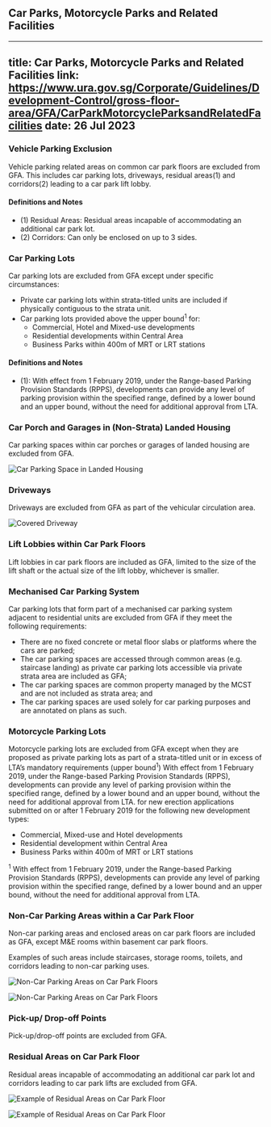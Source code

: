
## Car Parks, Motorcycle Parks and Related Facilities
---
title: Car Parks, Motorcycle Parks and Related Facilities
link: https://www.ura.gov.sg/Corporate/Guidelines/Development-Control/gross-floor-area/GFA/CarParkMotorcycleParksandRelatedFacilities
date: 26 Jul 2023
---

### Vehicle Parking Exclusion

Vehicle parking related areas on common car park floors are excluded from GFA. This includes car parking lots, driveways, residual areas(1) and corridors(2) leading to a car park lift lobby.

#### Definitions and Notes

- (1) Residual Areas: Residual areas incapable of accommodating an additional car park lot.
- (2) Corridors: Can only be enclosed on up to 3 sides.

### Car Parking Lots

Car parking lots are excluded from GFA except under specific circumstances:

- Private car parking lots within strata-titled units are included if physically contiguous to the strata unit.
- Car parking lots provided above the upper bound<sup>1</sup> for:
  - Commercial, Hotel and Mixed-use developments
  - Residential developments within Central Area
  - Business Parks within 400m of MRT or LRT stations

#### Definitions and Notes

- (1): With effect from 1 February 2019, under the Range-based Parking Provision Standards (RPPS), developments can provide any level of parking provision within the specified range, defined by a lower bound and an upper bound, without the need for additional approval from LTA.

### Car Porch and Garages in (Non-Strata) Landed Housing

Car parking spaces within car porches or garages of landed housing are excluded from GFA.

![Car Parking Space in Landed Housing](https://www.ura.gov.sg/-/media/Corporate/Guidelines/Development-control/GFA/GFA-68-Car-Porch-in-Landed-Housing_final.jpg?h=549&w=1000)

### Driveways

Driveways are excluded from GFA as part of the vehicular circulation area.

![Covered Driveway](https://www.ura.gov.sg/-/media/Corporate/Guidelines/Development-control/GFA/GFA-34-Covered-driveway-n-leftover-landscaped-areas_final.jpg?h=779&w=1000)

### Lift Lobbies within Car Park Floors

Lift lobbies in car park floors are included as GFA, limited to the size of the lift shaft or the actual size of the lift lobby, whichever is smaller.

### Mechanised Car Parking System

Car parking lots that form part of a mechanised car parking system adjacent to residential units are excluded from GFA if they meet the following requirements:

- There are no fixed concrete or metal floor slabs or platforms where the cars are parked;
- The car parking spaces are accessed through common areas (e.g. staircase landing) as private car parking lots accessible via private strata area are included as GFA;
- The car parking spaces are common property managed by the MCST and are not included as strata area; and
- The car parking spaces are used solely for car parking purposes and are annotated on plans as such.

### Motorcycle Parking Lots

Motorcycle parking lots are excluded from GFA except when they are proposed as private parking lots as part of a strata-titled unit or in excess of LTA’s mandatory requirements (upper bound<sup>1</sup>) With effect from 1 February 2019, under the Range-based Parking Provision Standards (RPPS), developments can provide any level of parking provision within the specified range, defined by a lower bound and an upper bound, without the need for additional approval from LTA. for new erection applications submitted on or after 1 February 2019 for the following new development types:

- Commercial, Mixed-use and Hotel developments
- Residential development within Central Area
- Business Parks within 400m of MRT or LRT stations

<sup>1</sup> With effect from 1 February 2019, under the Range-based Parking Provision Standards (RPPS), developments can provide any level of parking provision within the specified range, defined by a lower bound and an upper bound, without the need for additional approval from LTA.

### Non-Car Parking Areas within a Car Park Floor

Non-car parking areas and enclosed areas on car park floors are included as GFA, except M&E rooms within basement car park floors.

Examples of such areas include staircases, storage rooms, toilets, and corridors leading to non-car parking uses.

![Non-Car Parking Areas on Car Park Floors](https://www.ura.gov.sg/-/media/Corporate/Guidelines/Development-control/GFA/GFA-31-Car-Park-Floors-Integrated-with-Other-Usesv501-final.jpg?h=2603&w=auto)

![Non-Car Parking Areas on Car Park Floors](https://www.ura.gov.sg/-/media/Corporate/Guidelines/Development-control/GFA/GFA-32-Corridors-from-car-park-on-mixed-use-floorsv501-amend-colour.jpg)

### Pick-up/ Drop-off Points

Pick-up/drop-off points are excluded from GFA.

### Residual Areas on Car Park Floor

Residual areas incapable of accommodating an additional car park lot and corridors leading to car park lifts are excluded from GFA.

![Example of Residual Areas on Car Park Floor](https://www.ura.gov.sg/-/media/Corporate/Guidelines/Development-control/GFA/GFA-30A-car-park-residual-spaces_columns.jpg?h=523&w=800)

![Example of Residual Areas on Car Park Floor](https://www.ura.gov.sg/-/media/Corporate/Guidelines/Development-control/GFA/GFA-30B-car-park-residual-spaces_columns.jpg?h=503&w=800)
